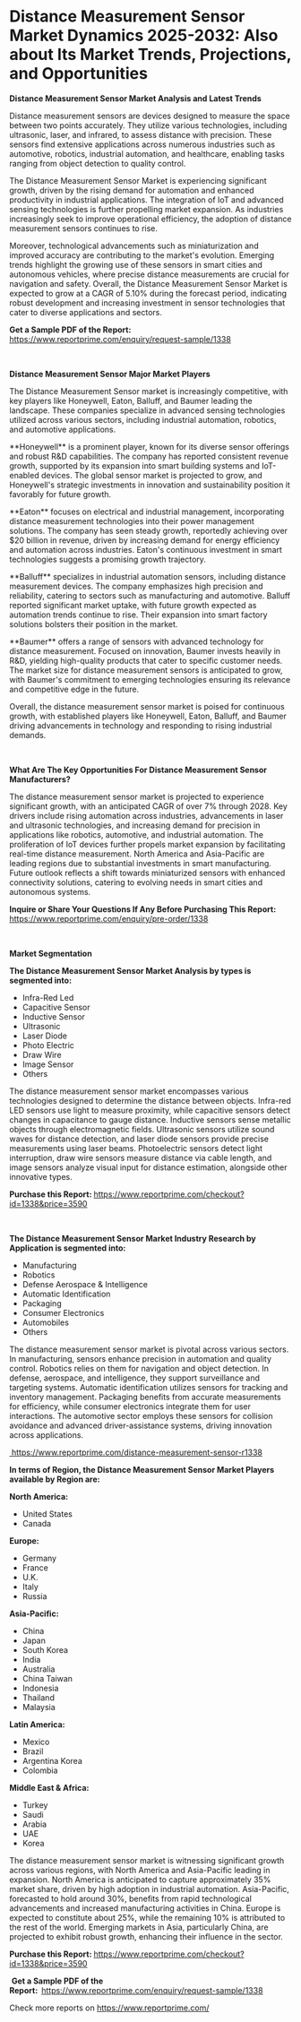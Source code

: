 <p><h1>Distance Measurement Sensor Market Dynamics 2025-2032: Also about Its Market Trends, Projections, and Opportunities</h1></p><p><strong>Distance Measurement Sensor Market Analysis and Latest Trends</strong></p>
<p><p>Distance measurement sensors are devices designed to measure the space between two points accurately. They utilize various technologies, including ultrasonic, laser, and infrared, to assess distance with precision. These sensors find extensive applications across numerous industries such as automotive, robotics, industrial automation, and healthcare, enabling tasks ranging from object detection to quality control.</p><p>The Distance Measurement Sensor Market is experiencing significant growth, driven by the rising demand for automation and enhanced productivity in industrial applications. The integration of IoT and advanced sensing technologies is further propelling market expansion. As industries increasingly seek to improve operational efficiency, the adoption of distance measurement sensors continues to rise.</p><p>Moreover, technological advancements such as miniaturization and improved accuracy are contributing to the market's evolution. Emerging trends highlight the growing use of these sensors in smart cities and autonomous vehicles, where precise distance measurements are crucial for navigation and safety. Overall, the Distance Measurement Sensor Market is expected to grow at a CAGR of 5.10% during the forecast period, indicating robust development and increasing investment in sensor technologies that cater to diverse applications and sectors.</p></p>
<p><strong>Get a Sample PDF of the Report:&nbsp;</strong> <a href="https://www.reportprime.com/enquiry/request-sample/1338?utm_campaign=2957&utm_medium=2&utm_source=Github&utm_content=ia&utm_term=18032025&utm_id=distance-measurement-sensor">https://www.reportprime.com/enquiry/request-sample/1338</a></p>
<p>&nbsp;</p>
<p><strong>Distance Measurement Sensor Major Market Players</strong></p>
<p><p>The Distance Measurement Sensor market is increasingly competitive, with key players like Honeywell, Eaton, Balluff, and Baumer leading the landscape. These companies specialize in advanced sensing technologies utilized across various sectors, including industrial automation, robotics, and automotive applications.</p><p>**Honeywell** is a prominent player, known for its diverse sensor offerings and robust R&D capabilities. The company has reported consistent revenue growth, supported by its expansion into smart building systems and IoT-enabled devices. The global sensor market is projected to grow, and Honeywell's strategic investments in innovation and sustainability position it favorably for future growth.</p><p>**Eaton** focuses on electrical and industrial management, incorporating distance measurement technologies into their power management solutions. The company has seen steady growth, reportedly achieving over $20 billion in revenue, driven by increasing demand for energy efficiency and automation across industries. Eaton's continuous investment in smart technologies suggests a promising growth trajectory.</p><p>**Balluff** specializes in industrial automation sensors, including distance measurement devices. The company emphasizes high precision and reliability, catering to sectors such as manufacturing and automotive. Balluff reported significant market uptake, with future growth expected as automation trends continue to rise. Their expansion into smart factory solutions bolsters their position in the market.</p><p>**Baumer** offers a range of sensors with advanced technology for distance measurement. Focused on innovation, Baumer invests heavily in R&D, yielding high-quality products that cater to specific customer needs. The market size for distance measurement sensors is anticipated to grow, with Baumer's commitment to emerging technologies ensuring its relevance and competitive edge in the future.</p><p>Overall, the distance measurement sensor market is poised for continuous growth, with established players like Honeywell, Eaton, Balluff, and Baumer driving advancements in technology and responding to rising industrial demands.</p></p>
<p>&nbsp;</p>
<p><strong>What Are The Key Opportunities For Distance Measurement Sensor Manufacturers?</strong></p>
<p><p>The distance measurement sensor market is projected to experience significant growth, with an anticipated CAGR of over 7% through 2028. Key drivers include rising automation across industries, advancements in laser and ultrasonic technologies, and increasing demand for precision in applications like robotics, automotive, and industrial automation. The proliferation of IoT devices further propels market expansion by facilitating real-time distance measurement. North America and Asia-Pacific are leading regions due to substantial investments in smart manufacturing. Future outlook reflects a shift towards miniaturized sensors with enhanced connectivity solutions, catering to evolving needs in smart cities and autonomous systems.</p></p>
<p><strong>Inquire or Share Your Questions If Any Before Purchasing This Report:</strong> <a href="https://www.reportprime.com/enquiry/pre-order/1338?utm_campaign=2957&utm_medium=2&utm_source=Github&utm_content=ia&utm_term=18032025&utm_id=distance-measurement-sensor">https://www.reportprime.com/enquiry/pre-order/1338</a></p>
<p>&nbsp;</p>
<p><strong>Market Segmentation</strong></p>
<p><strong>The Distance Measurement Sensor Market Analysis by types is segmented into:</strong></p>
<p><ul><li>Infra-Red Led</li><li>Capacitive Sensor</li><li>Inductive Sensor</li><li>Ultrasonic</li><li>Laser Diode</li><li>Photo Electric</li><li>Draw Wire</li><li>Image Sensor</li><li>Others</li></ul></p>
<p><p>The distance measurement sensor market encompasses various technologies designed to determine the distance between objects. Infra-red LED sensors use light to measure proximity, while capacitive sensors detect changes in capacitance to gauge distance. Inductive sensors sense metallic objects through electromagnetic fields. Ultrasonic sensors utilize sound waves for distance detection, and laser diode sensors provide precise measurements using laser beams. Photoelectric sensors detect light interruption, draw wire sensors measure distance via cable length, and image sensors analyze visual input for distance estimation, alongside other innovative types.</p></p>
<p><strong>Purchase this Report:&nbsp;</strong><a href="https://www.reportprime.com/checkout?id=1338&price=3590&utm_campaign=2957&utm_medium=2&utm_source=Github&utm_content=ia&utm_term=18032025&utm_id=distance-measurement-sensor">https://www.reportprime.com/checkout?id=1338&price=3590</a></p>
<p>&nbsp;</p>
<p><strong>The Distance Measurement Sensor Market Industry Research by Application is segmented into:</strong></p>
<p><ul><li>Manufacturing</li><li>Robotics</li><li>Defense Aerospace & Intelligence</li><li>Automatic Identification</li><li>Packaging</li><li>Consumer Electronics</li><li>Automobiles</li><li>Others</li></ul></p>
<p><p>The distance measurement sensor market is pivotal across various sectors. In manufacturing, sensors enhance precision in automation and quality control. Robotics relies on them for navigation and object detection. In defense, aerospace, and intelligence, they support surveillance and targeting systems. Automatic identification utilizes sensors for tracking and inventory management. Packaging benefits from accurate measurements for efficiency, while consumer electronics integrate them for user interactions. The automotive sector employs these sensors for collision avoidance and advanced driver-assistance systems, driving innovation across applications.</p></p>
<p><a href="https://www.reportprime.com/distance-measurement-sensor-r1338?utm_campaign=2957&utm_medium=2&utm_source=Github&utm_content=ia&utm_term=18032025&utm_id=distance-measurement-sensor">&nbsp;https://www.reportprime.com/distance-measurement-sensor-r1338</a></p>
<p><strong>In terms of Region, the Distance Measurement Sensor Market Players available by Region are:</strong></p>
<p>
    <p> <strong> North America: </strong>
        <ul>
            <li>United States</li>
            <li>Canada</li>
        </ul>
        </p> 
    <p> <strong> Europe: </strong>
        <ul>
            <li>Germany</li>
            <li>France</li>
            <li>U.K.</li>
            <li>Italy</li>
            <li>Russia</li>
        </ul>
        </p> 
    <p> <strong> Asia-Pacific: </strong>
        <ul>
            <li>China</li>
            <li>Japan</li>
            <li>South Korea</li>
            <li>India</li>
            <li>Australia</li>
            <li>China Taiwan</li>
            <li>Indonesia</li>
            <li>Thailand</li>
            <li>Malaysia</li>
        </ul>
        </p> 
    <p> <strong> Latin America: </strong>
        <ul>
            <li>Mexico</li>
            <li>Brazil</li>
            <li>Argentina Korea</li>
            <li>Colombia</li>
        </ul>
        </p> 
    <p> <strong> Middle East & Africa: </strong>
        <ul>
            <li>Turkey</li>
            <li>Saudi</li>
            <li>Arabia</li>
            <li>UAE</li>
            <li>Korea</li>
        </ul>
    </p>
    </p>
<p><p>The distance measurement sensor market is witnessing significant growth across various regions, with North America and Asia-Pacific leading in expansion. North America is anticipated to capture approximately 35% market share, driven by high adoption in industrial automation. Asia-Pacific, forecasted to hold around 30%, benefits from rapid technological advancements and increased manufacturing activities in China. Europe is expected to constitute about 25%, while the remaining 10% is attributed to the rest of the world. Emerging markets in Asia, particularly China, are projected to exhibit robust growth, enhancing their influence in the sector.</p></p>
<p><strong>Purchase this Report: </strong><a href="https://www.reportprime.com/checkout?id=1338&price=3590&utm_campaign=2957&utm_medium=2&utm_source=Github&utm_content=ia&utm_term=18032025&utm_id=distance-measurement-sensor">https://www.reportprime.com/checkout?id=1338&price=3590</a></p>
<p>&nbsp;<strong>Get a Sample PDF of the Report:&nbsp;&nbsp;</strong><a href="https://www.reportprime.com/enquiry/request-sample/1338?utm_campaign=2957&utm_medium=2&utm_source=Github&utm_content=ia&utm_term=18032025&utm_id=distance-measurement-sensor">https://www.reportprime.com/enquiry/request-sample/1338</a></p>
<p><strong></strong></p>
<p>Check more reports on <a href="https://www.reportprime.com/?utm_campaign=2957&utm_medium=2&utm_source=Github&utm_content=ia&utm_term=18032025&utm_id=distance-measurement-sensor">https://www.reportprime.com/</a></p>